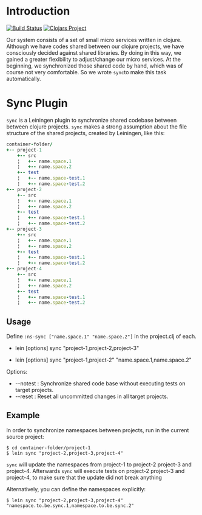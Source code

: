 # Introduction

[![Build Status](https://travis-ci.org/otto-de/leinsync.svg?branch=master)](https://travis-ci.org/otto-de/leinsync)
[![Clojars Project](https://img.shields.io/clojars/v/sync.svg)](https://clojars.org/sync)

Our system consists of a set of small micro services written in clojure.
Although we have codes shared between our clojure projects, we have consciously decided against shared libraries.
By doing in this way, we gained a greater flexibility to adjust/change our micro services.
At the beginning, we synchronized those shared code by hand, which was of course not very comfortable. So we wrote `sync`to make this task automatically.

# Sync Plugin
`sync` is a Leiningen plugin to synchronize shared codebase between between clojure projects. `sync` makes a strong assumption about the file structure of  the shared projects, created by Leiningen, like this:

``` ruby
container-folder/
+-- project-1
    +-- src
    ¦   +-- name.space.1
    ¦   +-- name.space.2
    +-- test
    ¦   +-- name.space-test.1
    ¦   +-- name.space-test.2
+-- project-2
    +-- src
    ¦   +-- name.space.1
    ¦   +-- name.space.2
    +-- test
    ¦   +-- name.space-test.1
    ¦   +-- name.space-test.2
+-- project-3
    +-- src
    ¦   +-- name.space.1
    ¦   +-- name.space.2
    +-- test
    ¦   +-- name.space-test.1
    ¦   +-- name.space-test.2
+-- project-4
    +-- src
    ¦   +-- name.space.1
    ¦   +-- name.space.2
    +-- test
    ¦   +-- name.space-test.1
    ¦   +-- name.space-test.2
```

## Usage

Define `:ns-sync ["name.space.1" "name.space.2"]` in the project.clj of each.

* lein [options] sync "project-1,project-2,project-3"

* lein [options] sync "project-1,project-2" "name.space.1,name.space.2"

Options:
   + --notest :  Synchronize shared code base without executing tests on target projects.
   + --reset  :  Reset all uncommitted changes in all target projects.


## Example
In order to synchronize namespaces between projects, run in the current source project:

    $ cd container-folder/project-1
    $ lein sync "project-2,project-3,project-4"

`sync` will update the namespaces from project-1 to project-2 project-3 and project-4.
Afterwards `sync` will execute tests on project-2 project-3 and project-4, to make sure that the update did not break anything

Alternatively, you can define the namespaces explicitly:

    $ lein sync "project-2,project-3,project-4" "namespace.to.be.sync.1,namespace.to.be.sync.2"
